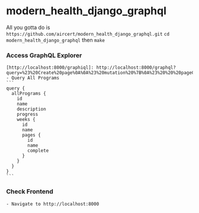 # modern_health_django_graphql

All you gotta do is `https://github.com/aircert/modern_health_django_graphql.git` `cd modern_health_django_graphql` then `make`

### Access GraphQL Explorer
	[http://localhost:8000/graphiql]: http://localhost:8000/graphql?query=%23%20Create%20page%0A%0A%23%20mutation%20%7B%0A%23%20%20%20pageCreate(newPage%3A%20%7B%0A%23%20%20%20%20%20name%3A%20%22Page%206%22%2C%20%0A%23%20%20%20%20%20video%3A%20%22http%3A%2F%2Fgoogle.com%2Fvideo%22%2C%0A%23%20%20%20%09audio%3A%20%22http%3A%2F%2Fgoogle.com%2Faudio%22%2C%0A%23%20%20%20%20%20form%3A%20%22http%3A%2F%2Fgoogle.com%2Fform%22%2C%0A%23%20%20%20%20%20question%3A%20%22http%3A%2F%2Fgoogle.com%2Fquestion%22%2C%0A%23%20%20%20%20%20article%3A%20%22http%3A%2F%2Fgoogle.com%2Farticle%22%0A%23%20%20%20%7D)%20%7B%0A%23%20%20%20%20%20page%20%7B%0A%23%20%20%20%20%20%20%20id%0A%23%20%20%20%20%20%20%20complete%0A%23%20%20%20%20%20%7D%0A%23%20%20%20%7D%0A%23%20%7D%0A%0A%23%20Create%20Week%0A%23%20mutation%20%7B%0A%23%20%20%20weekCreate(newWeek%3A%20%7B%0A%23%20%20%20%20%20pages%3A%20%5B6%2C%205%5D%2C%0A%23%20%20%20%20%20name%3A%20%22Week%204%22%0A%23%20%20%20%7D)%20%7B%0A%23%20%20%20%09week%20%7B%0A%23%20%20%20%20%20%20%20id%0A%23%20%20%20%20%20%20%20name%0A%23%20%20%20%20%20%20%20pages%20%7B%0A%23%20%20%20%20%20%20%20%20%20name%0A%23%20%20%20%20%20%20%20%7D%0A%23%20%20%20%20%20%7D%0A%23%20%20%20%7D%0A%23%20%7D%0A%0A%23%20Delete%20Program%0A%23%20mutation%20%7B%0A%23%20%20%20programDelete(id%3A%202)%20%7B%0A%23%20%20%20%20%20program%20%7B%0A%23%20%20%20%20%20%20%20id%0A%23%20%20%20%20%20%7D%0A%23%20%20%20%7D%0A%23%20%7D%0A%0A%23%20Create%20Program%0A%23%20mutation%20%7B%0A%23%20%20%20programCreate(newProgram%3A%20%7B%0A%23%20%20%20%20%20name%3A%20%22Mindful%20Communication%22%2C%0A%23%20%20%20%20%20description%3A%20%22Minfully%20communicate%20with%20coworkers%22%2C%0A%23%20%20%20%20%20weeks%3A%20%5B3%2C4%5D%2C%0A%23%20%20%20%20%20progress%3A%200%0A%23%20%20%20%7D)%20%7B%0A%23%20%20%20%20%20program%20%7B%0A%23%20%20%20%20%20%20%20id%0A%23%20%20%20%20%20%20%20name%0A%23%20%20%20%20%20%20%20description%0A%23%20%20%20%20%20%20%20progress%0A%23%20%20%20%20%20%20%20image%0A%23%20%20%20%20%20%20%20weeks%20%7B%0A%23%20%20%20%20%20%20%20%20%20id%0A%23%20%20%20%20%20%20%20%20%20name%0A%23%20%20%20%20%20%20%20%20%20pages%20%7B%0A%23%20%20%20%20%20%20%20%20%20%20%20id%0A%23%20%20%20%20%20%20%20%20%20%20%20name%0A%23%20%20%20%20%20%20%20%20%20%20%20complete%0A%23%20%20%20%20%20%20%20%20%20%7D%0A%23%20%20%20%20%20%20%20%7D%0A%23%20%20%20%20%20%7D%0A%23%20%20%20%20%20errors%20%7B%0A%23%20%20%20%20%20%20%20messages%0A%23%20%20%20%20%20%20%20field%0A%23%20%20%20%20%20%7D%0A%23%20%20%20%7D%0A%23%20%7D%0A%0A%23%20Get%20All%20Weeks%20%0A%23%20query%20%7B%0A%23%20%20%20allWeeks%20%7B%0A%23%20%20%20%20%20id%0A%23%20%20%20%20%20name%0A%23%20%20%20%20%20pages%20%7B%0A%23%20%20%20%20%20%20%20name%0A%23%20%20%20%20%20%20%20complete%0A%23%20%20%20%20%20%7D%0A%23%20%20%20%7D%0A%23%20%7D%0A%0A%23%20Get%20all%20pages%0A%0A%23%20query%20%7B%0A%23%20%20%20allPages%20%7B%0A%23%20%20%20%20%20id%0A%23%20%20%20%20%20name%0A%23%20%20%20%7D%0A%23%20%7D%0A%0A%0A%23%20Get%20all%20programs%2C%20weeks%2C%20and%20pages%20for%20each%0Aquery%20%7B%0A%20%20allPrograms%20%7B%0A%20%20%20%20id%0A%20%20%20%20name%0A%20%20%20%20description%0A%20%20%20%20progress%0A%20%20%20%20image%0A%20%20%20%20weeks%20%7B%0A%20%20%20%20%20%20id%0A%20%20%20%20%20%20name%0A%20%20%20%20%20%20pages%20%7B%0A%20%20%20%20%20%20%20%20id%20%0A%20%20%20%20%20%20%20%20name%0A%20%20%20%20%20%20%20%20complete%0A%20%20%20%20%20%20%7D%0A%20%20%20%20%7D%0A%20%20%7D%0A%7D%0A%0A%23%20Update%20a%20program%20by%20weeks%20%0A%23%20mutation%20%7B%0A%23%20%20%20programUpdate(newProgram%3A%20%7Bid%3A%202%2C%20weeks%3A%20%5B1%2C2%2C3%2C4%5D%7D)%20%7B%0A%23%20%20%20%20%20program%20%7B%0A%23%20%20%20%20%20%20%20id%0A%23%20%20%20%20%20%20%20weeks%20%7B%0A%23%20%20%20%20%20%20%20%20%20id%0A%23%20%20%20%20%20%20%20%7D%0A%23%20%20%20%20%20%7D%0A%23%20%20%20%7D%0A%23%20%7D%0A%0A%23%20Update%20a%20pages%20progress%20to%20complete%0A%23%20mutation%20%7B%0A%23%20%20%20pageUpdate(newPage%3A%20%7Bid%3A%201%2C%20complete%3A%20true%7D)%20%7B%0A%23%20%20%20%20%20page%20%7B%0A%23%20%20%20%20%20%09id%0A%23%20%20%20%20%20%20%20complete%0A%23%20%20%20%20%20%20%20dateModified%0A%23%20%20%20%20%20%20%20dateCreated%0A%23%20%20%20%20%20%7D%0A%23%20%20%20%7D%0A%23%20%7D
	- Query All Programs 
	```
	query {
	  allPrograms {
	    id
	    name
	    description
	    progress
	    weeks {
	      id
	      name
	      pages {
	        id 
	        name
	        complete
	      }
	    }
	  }
	}
	```

### Check Frontend 
	- Navigate to http://localhost:8000